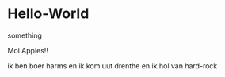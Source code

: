 # Hello-World
something

Moi Appies!!

ik ben boer harms en ik kom uut drenthe en ik hol van hard-rock
